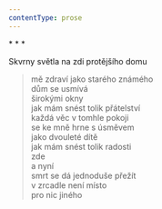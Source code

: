 ```yaml
---
contentType: prose
---
```


\* \* \*

Skvrny světla na zdi protějšího domu

> mě zdraví jako starého známého  
> dům se usmívá  
> širokými okny  
> jak mám snést tolik přátelství  
> každá věc v tomhle pokoji  
> se ke mně hrne s úsměvem  
> jako dvouleté dítě  
> jak mám snést tolik radosti  
> zde  
> a nyní  
> smrt se dá jednoduše přežít  
> v zrcadle není místo  
> pro nic jiného
